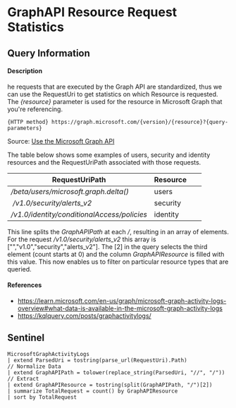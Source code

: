 # GraphAPI Resource Request Statistics

## Query Information

#### Description
he requests that are executed by the Graph API are standardized, thus we can use the RequestUri to get statistics on which Resource is requested. The *{resource}* parameter is used for the resource in Microsoft Graph that you're referencing.


```
{HTTP method} https://graph.microsoft.com/{version}/{resource}?{query-parameters}
```
Source: [Use the Microsoft Graph API](https://learn.microsoft.com/en-us/graph/use-the-api)

The table below shows some examples of users, security and identity resources and the RequestUriPath associated with those requests.

|   RequestUriPath   | Resource      |
| ------------- | ------------- |
| */beta/users/microsoft.graph.delta()* | users |
|  */v1.0/security/alerts_v2* | security |
| */v1.0/identity/conditionalAccess/policies* | identity |

This line splits the *GraphAPIPath* at each */*, resulting in an array of elements. For the request */v1.0/security/alerts_v2* this array is ["","v1.0","security","alerts_v2"]. The [2] in the query selects the third element (count starts at 0) and the column *GraphAPIResource* is filled with this value. This now enables us to filter on particular resource types that are queried.

#### References
- https://learn.microsoft.com/en-us/graph/microsoft-graph-activity-logs-overview#what-data-is-available-in-the-microsoft-graph-activity-logs
- https://kqlquery.com/posts/graphactivitylogs/

## Sentinel
```KQL
MicrosoftGraphActivityLogs
| extend ParsedUri = tostring(parse_url(RequestUri).Path)
// Normalize Data
| extend GraphAPIPath = tolower(replace_string(ParsedUri, "//", "/"))
// Extract 
| extend GraphAPIResource = tostring(split(GraphAPIPath, "/")[2])
| summarize TotalRequest = count() by GraphAPIResource
| sort by TotalRequest
```